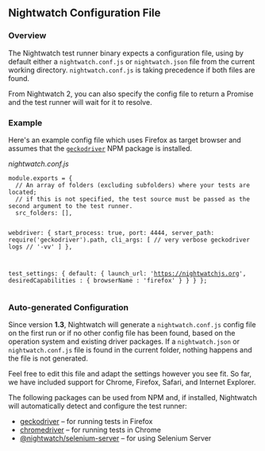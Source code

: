 <div class="page-header"><h2>Nightwatch Configuration File</h2></div>

### Overview
The Nightwatch test runner binary expects a configuration file, using by default either a `nightwatch.conf.js` or `nightwatch.json` file from the current working directory. `nightwatch.conf.js` is taking precedence if both files are found.

<div class="alert alert-info">
From Nightwatch 2, you can also specify the config file to return a Promise and the test runner will wait for it to resolve.
</div>

### Example
Here's an example config file which uses Firefox as target browser and assumes that the [`geckodriver`](https://www.npmjs.com/package/geckodriver) NPM package is installed.

<div class="sample-test"><i>nightwatch.conf.js</i>
<pre class="line-numbers" data-language="javascript"><code class="language-javascript">module.exports = {
  // An array of folders (excluding subfolders) where your tests are located;
  // if this is not specified, the test source must be passed as the second argument to the test runner.
  src_folders: [],

  webdriver: {
    start_process: true,
    port: 4444,
    server_path: require('geckodriver').path,
    cli_args: [
      // very verbose geckodriver logs
      // '-vv'
    ]
  },

  test_settings: {
    default: {
      launch_url: 'https://nightwatchjs.org',
      desiredCapabilities : {
        browserName : 'firefox'
      }
    }
  }
};
</code></pre></div>

### Auto-generated Configuration
Since version **1.3**, Nightwatch will generate a `nightwatch.conf.js` config file on the first run or if no other config file has been found, based on the operation system and existing driver packages.
If a `nightwatch.json` or `nightwatch.conf.js` file is found in the current folder, nothing happens and the file is not generated.

Feel free to edit this file and adapt the settings however you see fit. So far, we have included support for Chrome, Firefox, Safari, and Internet Explorer.

The following packages can be used from NPM and, if installed, Nightwatch will automatically detect and configure the test runner:

- [geckodriver][2] – for running tests in Firefox
- [chromedriver][3] – for running tests in Chrome
- [@nightwatch/selenium-server][4] – for using Selenium Server
  
[1]:	/gettingstarted/installation/#install-webdriver
[2]:	https://www.npmjs.com/package/geckodriver
[3]:	https://www.npmjs.com/package/chromedriver
[4]:	https://www.npmjs.com/package/@nightwatch/selenium-server
